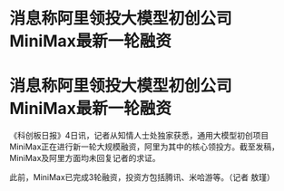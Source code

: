 # 消息称阿里领投大模型初创公司MiniMax最新一轮融资

# 消息称阿里领投大模型初创公司MiniMax最新一轮融资

《科创板日报》4日讯，记者从知情人士处独家获悉，通用大模型初创项目MiniMax正在进行新一轮大规模融资，阿里为其中的核心领投方。截至发稿，MiniMax及阿里方面均未回复记者的求证。

此前，MiniMax已完成3轮融资，投资方包括腾讯、米哈游等。（记者 敖瑾）

